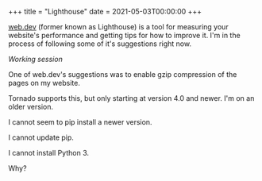 +++
title = "Lighthouse"
date = 2021-05-03T00:00:00
+++

[web.dev](https://web.dev/measure/) (former known as Lighthouse) is a tool for measuring your website's performance and getting tips for how to improve it. I'm in the process of following some of it's suggestions right now.

*Working session*

One of web.dev's suggestions was to enable gzip compression of the pages on my website.

Tornado supports this, but only starting at version 4.0 and newer. I'm on an older version.

I cannot seem to pip install a newer version.

I cannot update pip.

I cannot install Python 3.

Why?
